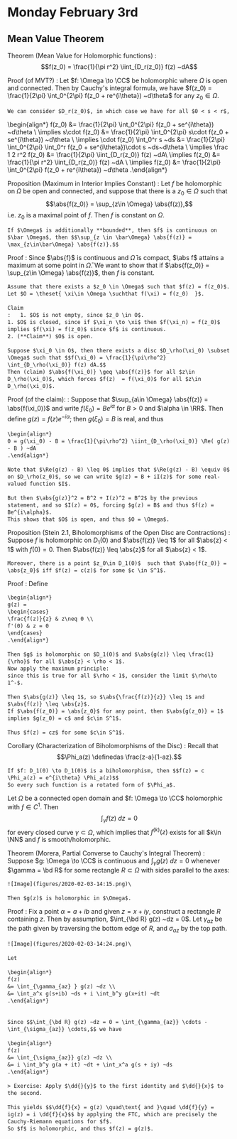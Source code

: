 # Monday February 3rd

## Mean Value Theorem

Theorem (Mean Value for Holomorphic functions)
: 	$$f(z_0) = \frac{1}{\pi r^2} \iint_{D_r(z_0)} f(z) ~dA$$

Proof (of MVT?)
: 	Let $f: \Omega \to \CC$ be holomorphic where $\Omega$ is open and connected.
	Then by Cauchy's integral formula, we have $f(z_0) = \frac{1}{2\pi} \int_0^{2\pi} f(z_0 + re^{i\theta}) ~d\theta$ for any $z_0 \in \Omega$.
	
	We can consider $D_r(z_0)$, in which case we have for all $0 < s < r$,

\begin{align*}
f(z_0) &= \frac{1}{2\pi} \int_0^{2\pi} f(z_0 + se^{i\theta}) ~d\theta \\
\implies s\cdot f(z_0) &= \frac{1}{2\pi} \int_0^{2\pi} s\cdot f(z_0 + se^{i\theta}) ~d\theta \\
\implies \cdot f(z_0) \int_0^r s ~ds &= \frac{1}{2\pi} \int_0^{2\pi} \int_0^r f(z_0 + se^{i\theta})\cdot s ~ds~d\theta \\ 
\implies \frac 1 2 r^2 f(z_0) &= \frac{1}{2\pi} \iint_{D_r(z_0)} f(z) ~dA\\
\implies f(z_0) &= \frac{1}{\pi r^2} \iint_{D_r(z_0)} f(z) ~dA \\
\implies f(z_0) &= \frac{1}{2\pi} \int_0^{2\pi} f(z_0 + re^{i\theta}) ~d\theta
.\end{align*}

Proposition (Maximum in Interior Implies Constant)
: 	Let $f$ be holomorphic on $\Omega$ be open and connected, and suppose that there is a $z_0 \in \Omega$ such that $$\abs{f(z_0)} = \sup_{z\in \Omega} \abs{f(z)},$$ i.e. $z_0$ is a maximal point of $f$.
	Then $f$ is constant on $\Omega$.

	If $\Omega$ is additionally **bounded**, then $f$ is continuous on $\bar \Omega$, then $$\sup_{z \in \bar\Omega} \abs{f(z)} = \max_{z\in\bar\Omega} \abs{f(z)}.$$

Proof
: 	Since $\abs{f}$ is continuous and $\bar \Omega$ is compact, $\abs f$ attains a maximum at some point in $\bar \Omega$.
	We want to show that if $\abs{f(z_0)} = \sup_{z\in \Omega} \abs{f(z)}$, then $f$ is constant.

	Assume that there exists a $z_0 \in \Omega$ such that $f(z) = f(z_0)$.
	Let $O = \theset{ \xi\in \Omega \suchthat f(\xi) = f(z_0)  }$.

	Claim
	:	1. $O$ is not empty, since $z_0 \in O$.
	1. $O$ is closed, since if $\xi_n \to \xi$ then $f(\xi_n) = f(z_0)$ implies $f(\xi) = f(z_0)$ since $f$ is continuous.
	2. (**Claim**) $O$ is open.

	Suppose $\xi_0 \in O$, then there exists a disc $D_\rho(\xi_0) \subset \Omega$ such that $$f(\xi_0) = \frac{1}{\pi\rho^2} \int_{D_\rho(\xi_0)} f(z) dA.$$
	Then (claim) $\abs{f(\xi_0)} \geq \abs{f(z)}$ for all $z\in D_\rho(\xi_0)$, which forces $f(z)  = f(\xi_0)$ for all $z\in D_\rho(\xi_0)$.

Proof (of the claim):
: Suppose that $\sup_{a\in \Omega} \abs{f(z)} = \abs{f(\xi_0)}$ and write $f(\xi_0) = Be^{i\alpha}$ for $B>0$ and $\alpha \in \RR$.
	Then define $g(z) = f(z) e^{-i\alpha}$; then $g(\xi_0) = B$ is real, and thus

	\begin{align*}
	0 = g(\xi_0) - B = \frac{1}{\pi\rho^2} \iint_{D_\rho(\xi_0)} \Re( g(z) - B ) ~dA
	.\end{align*}

	Note that $\Re(g(z) - B) \leq 0$ implies that $\Re(g(z) - B) \equiv 0$ on $D_\rho(z_0)$, so we can write $g(z) = B + iI(z)$ for some real-valued function $I$.

	But then $\abs{g(z)}^2 = B^2 + I(z)^2 = B^2$ by the previous statement, and so $I(z) = 0$, forcing $g(z) = B$ and thus $f(z) = Be^{i\alpha}$.
	This shows that $O$ is open, and thus $O = \Omega$.

Proposition (Stein 2.1, Biholomorphisms of the Open Disc are Contractions)
: 	Suppose $f$ is holomorphic on $D_1(0)$ and $\abs{f(z)} \leq 1$ for all $\abs{z} < 1$ with $f(0) = 0$.
	Then $\abs{f(z)} \leq \abs{z}$ for all $\abs{z} < 1$.

	Moreover, there is a point $z_0\in D_1(0)$  such that $\abs{f(z_0)} = \abs{z_0}$ iff $f(z) = c(z)$ for some $c \in S^1$.

Proof
: 	Define

	\begin{align*}
	g(z) =
	\begin{cases}
	\frac{f(z)}{z} & z\neq 0 \\
	f'(0) & z = 0
	\end{cases}
	.\end{align*}

	Then $g$ is holomorphic on $D_1(0)$ and $\abs{g(z)} \leq \frac{1}{\rho}$ for all $\abs{z} < \rho < 1$.
	Now apply the maximum principle: 
	since this is true for all $\rho < 1$, consider the limit $\rho\to 1^-$.
	
	Then $\abs{g(z)} \leq 1$, so $\abs{\frac{f(z)}{z}} \leq 1$ and $\abs{f(z)} \leq \abs{z}$.
	If $\abs{f(z_0)} = \abs{z_0}$ for any point, then $\abs{g(z_0)} = 1$ implies $g(z_0) = c$ and $c\in S^1$. 
	
	Thus $f(z) = cz$ for some $c\in S^1$.

Corollary (Characterization of Biholomorphisms of the Disc)
: 	Recall that $$\Phi_a(z) \definedas \frac{z-a}{1-az}.$$

	If $f: D_1(0) \to D_1(0)$ is a biholomorphism, then $$f(z) = c \Phi_a(z) = e^{i\theta} \Phi_a(z)$$
	So every such function is a rotated form of $\Phi_a$.

Let $\Omega$ be a connected open domain and $f: \Omega \to \CC$ holomorphic with $f\in C^1$.
Then $$\int_\gamma f(z) ~dz = 0$$ for every closed curve $\gamma \subset \Omega$, which implies that $f^{(k)} (z)$ exists for all $k\in \NN$ and $f$ is smooth/holomorphic.

Theorem (Morera, Partial Converse to Cauchy's Integral Theorem)
: 	Suppose $g: \Omega \to \CC$ is continuous and $\int_\gamma g(z)~dz = 0$ whenever $\gamma = \bd R$ for some rectangle $R\subset \Omega$ with sides parallel to the axes:

	![Image](figures/2020-02-03-14:15.png)\

	Then $g(z)$ is holomorphic in $\Omega$.

Proof
: 	Fix a point $\alpha = a + ib$ and given $z = x+iy$, construct a rectangle $R$ containing $z$.
	Then by assumption, $\int_{\bd R} g(z) ~dz = 0$.
	Let $\gamma_{az}$ be the path given by traversing the bottom edge of $R$, and $\sigma_{az}$ by the top path.

	![Image](figures/2020-02-03-14:24.png)\

	Let 

	\begin{align*}
	f(z)
	&= \int_{\gamma_{az} } g(z) ~dz \\
	&= \int_a^x g(s+ib) ~ds + i \int_b^y g(x+it) ~dt
	.\end{align*}


	Since $$\int_{\bd R} g(z) ~dz = 0 = \int_{\gamma_{az}} \cdots - \int_{\sigma_{az}} \cdots,$$ we have

	\begin{align*}
	f(z) 
	&= \int_{\sigma_{az}} g(z) ~dz \\
	&= i \int_b^y g(a + it) ~dt + \int_x^a g(s + iy) ~ds
	.\end{align*}

	> Exercise: Apply $\dd{}{y}$ to the first identity and $\dd{}{x}$ to the second.

	This yields $$\dd{f}{x} = g(z) \quad\text{ and }\quad \dd{f}{y} = ig(z) = i \dd{f}{x}$$ by applying the FTC, which are precisely the Cauchy-Riemann equations for $f$.
	So $f$ is holomorphic, and thus $f(z) = g(z)$.

